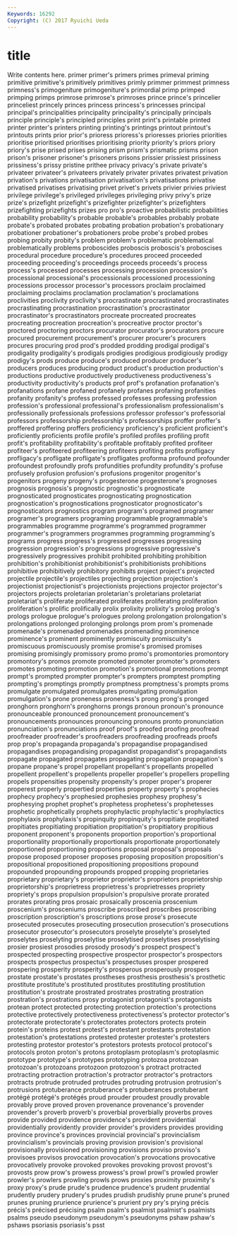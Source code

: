 ```yaml
---
Keywords: 16292 
Copyright: (C) 2017 Ryuichi Ueda
---
```


# title

Write contents here.
 primer primer's primers primes primeval
priming primitive primitive's primitively primitives primly primmer primmest primness primness's
primogeniture primogeniture's primordial primp primped primping primps primrose primrose's primroses
prince prince's princelier princeliest princely princes princess princess's princesses principal
principal's principalities principality principality's principally principals principle principle's principled principles
print print's printable printed printer printer's printers printing printing's printings
printout printout's printouts prints prior prior's prioress prioress's prioresses priories
priorities prioritise prioritised prioritises prioritising priority priority's priors priory priory's
prise prised prises prising prism prism's prismatic prisms prison prison's
prisoner prisoner's prisoners prisons prissier prissiest prissiness prissiness's prissy pristine
prithee privacy privacy's private private's privateer privateer's privateers privately privater
privates privatest privation privation's privations privatisation privatisation's privatisations privatise privatised
privatises privatising privet privet's privets privier privies priviest privilege privilege's
privileged privileges privileging privy privy's prize prize's prizefight prizefight's prizefighter
prizefighter's prizefighters prizefighting prizefights prizes pro pro's proactive probabilistic probabilities
probability probability's probable probable's probables probably probate probate's probated probates
probating probation probation's probationary probationer probationer's probationers probe probe's probed
probes probing probity probity's problem problem's problematic problematical problematically problems
proboscides proboscis proboscis's proboscises procedural procedure procedure's procedures proceed proceeded
proceeding proceeding's proceedings proceeds proceeds's process process's processed processes processing
procession procession's processional processional's processionals processioned processioning processions processor processor's
processors proclaim proclaimed proclaiming proclaims proclamation proclamation's proclamations proclivities proclivity
proclivity's procrastinate procrastinated procrastinates procrastinating procrastination procrastination's procrastinator procrastinator's procrastinators
procreate procreated procreates procreating procreation procreation's procreative proctor proctor's proctored
proctoring proctors procurator procurator's procurators procure procured procurement procurement's procurer
procurer's procurers procures procuring prod prod's prodded prodding prodigal prodigal's
prodigality prodigality's prodigals prodigies prodigious prodigiously prodigy prodigy's prods produce
produce's produced producer producer's producers produces producing product product's production
production's productions productive productively productiveness productiveness's productivity productivity's products prof
prof's profanation profanation's profanations profane profaned profanely profanes profaning profanities
profanity profanity's profess professed professes professing profession profession's professional professional's
professionalism professionalism's professionally professionals professions professor professor's professorial professors professorship
professorship's professorships proffer proffer's proffered proffering proffers proficiency proficiency's proficient
proficient's proficiently proficients profile profile's profiled profiles profiling profit profit's
profitability profitability's profitable profitably profited profiteer profiteer's profiteered profiteering profiteers
profiting profits profligacy profligacy's profligate profligate's profligates proforma profound profounder
profoundest profoundly profs profundities profundity profundity's profuse profusely profusion profusion's
profusions progenitor progenitor's progenitors progeny progeny's progesterone progesterone's prognoses prognosis
prognosis's prognostic prognostic's prognosticate prognosticated prognosticates prognosticating prognostication prognostication's prognostications
prognosticator prognosticator's prognosticators prognostics program program's programed programer programer's programers
programing programmable programmable's programmables programme programme's programmed programmer programmer's programmers
programmes programming programming's programs progress progress's progressed progresses progressing progression
progression's progressions progressive progressive's progressively progressives prohibit prohibited prohibiting prohibition
prohibition's prohibitionist prohibitionist's prohibitionists prohibitions prohibitive prohibitively prohibitory prohibits project
project's projected projectile projectile's projectiles projecting projection projection's projectionist projectionist's
projectionists projections projector projector's projectors projects proletarian proletarian's proletarians proletariat
proletariat's proliferate proliferated proliferates proliferating proliferation proliferation's prolific prolifically prolix
prolixity prolixity's prolog prolog's prologs prologue prologue's prologues prolong prolongation
prolongation's prolongations prolonged prolonging prolongs prom prom's promenade promenade's promenaded
promenades promenading prominence prominence's prominent prominently promiscuity promiscuity's promiscuous promiscuously
promise promise's promised promises promising promisingly promissory promo promo's promontories
promontory promontory's promos promote promoted promoter promoter's promoters promotes promoting
promotion promotion's promotional promotions prompt prompt's prompted prompter prompter's prompters
promptest prompting prompting's promptings promptly promptness promptness's prompts proms promulgate
promulgated promulgates promulgating promulgation promulgation's prone proneness proneness's prong prong's
pronged pronghorn pronghorn's pronghorns prongs pronoun pronoun's pronounce pronounceable pronounced
pronouncement pronouncement's pronouncements pronounces pronouncing pronouns pronto pronunciation pronunciation's pronunciations
proof proof's proofed proofing proofread proofreader proofreader's proofreaders proofreading proofreads
proofs prop prop's propaganda propaganda's propagandise propagandised propagandises propagandising propagandist
propagandist's propagandists propagate propagated propagates propagating propagation propagation's propane propane's
propel propellant propellant's propellants propelled propellent propellent's propellents propeller propeller's
propellers propelling propels propensities propensity propensity's proper proper's properer properest
properly propertied properties property property's prophecies prophecy prophecy's prophesied prophesies
prophesy prophesy's prophesying prophet prophet's prophetess prophetess's prophetesses prophetic prophetically
prophets prophylactic prophylactic's prophylactics prophylaxis prophylaxis's propinquity propinquity's propitiate propitiated
propitiates propitiating propitiation propitiation's propitiatory propitious proponent proponent's proponents proportion
proportion's proportional proportionality proportionally proportionals proportionate proportionately proportioned proportioning proportions
proposal proposal's proposals propose proposed proposer proposes proposing proposition proposition's
propositional propositioned propositioning propositions propound propounded propounding propounds propped propping
proprietaries proprietary proprietary's proprietor proprietor's proprietors proprietorship proprietorship's proprietress proprietress's
proprietresses propriety propriety's props propulsion propulsion's propulsive prorate prorated prorates
prorating pros prosaic prosaically proscenia proscenium proscenium's prosceniums proscribe proscribed
proscribes proscribing proscription proscription's proscriptions prose prose's prosecute prosecuted prosecutes
prosecuting prosecution prosecution's prosecutions prosecutor prosecutor's prosecutors proselyte proselyte's proselyted
proselytes proselyting proselytise proselytised proselytises proselytising prosier prosiest prosodies prosody
prosody's prospect prospect's prospected prospecting prospective prospector prospector's prospectors prospects
prospectus prospectus's prospectuses prosper prospered prospering prosperity prosperity's prosperous prosperously
prospers prostate prostate's prostates prostheses prosthesis prosthesis's prosthetic prostitute prostitute's
prostituted prostitutes prostituting prostitution prostitution's prostrate prostrated prostrates prostrating prostration
prostration's prostrations prosy protagonist protagonist's protagonists protean protect protected protecting
protection protection's protections protective protectively protectiveness protectiveness's protector protector's protectorate
protectorate's protectorates protectors protects protein protein's proteins protest protest's protestant
protestants protestation protestation's protestations protested protester protester's protesters protesting protestor
protestor's protestors protests protocol protocol's protocols proton proton's protons protoplasm
protoplasm's protoplasmic prototype prototype's prototypes prototyping protozoa protozoan protozoan's protozoans
protozoon protozoon's protract protracted protracting protraction protraction's protractor protractor's protractors
protracts protrude protruded protrudes protruding protrusion protrusion's protrusions protuberance protuberance's
protuberances protuberant protégé protégé's protégés proud prouder proudest proudly provable
provably prove proved proven provenance provenance's provender provender's proverb proverb's
proverbial proverbially proverbs proves provide provided providence providence's provident providential
providentially providently provider provider's providers provides providing province province's provinces
provincial provincial's provincialism provincialism's provincials proving provision provision's provisional provisionally
provisioned provisioning provisions proviso proviso's provisoes provisos provocation provocation's provocations
provocative provocatively provoke provoked provokes provoking provost provost's provosts prow
prow's prowess prowess's prowl prowl's prowled prowler prowler's prowlers prowling
prowls prows proxies proximity proximity's proxy proxy's prude prude's prudence
prudence's prudent prudential prudently prudery prudery's prudes prudish prudishly prune
prune's pruned prunes pruning prurience prurience's prurient pry pry's prying
précis précis's précised précising psalm psalm's psalmist psalmist's psalmists psalms
pseudo pseudonym pseudonym's pseudonyms pshaw pshaw's pshaws psoriasis psoriasis's psst
